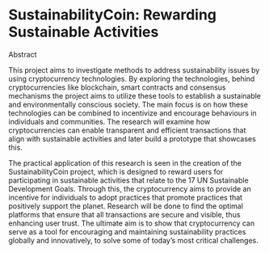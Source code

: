 
# SustainabilityCoin: Rewarding Sustainable Activities

 Abstract

This project aims to investigate methods to address sustainability issues by using cryptocurrency technologies. By exploring the technologies, behind cryptocurrencies like blockchain, smart contracts and consensus mechanisms the project aims to utilize these tools to establish a sustainable and environmentally conscious society. The main focus is on how these technologies can be combined to incentivize and encourage behaviours in individuals and communities. The research will examine how cryptocurrencies can enable transparent and efficient transactions that align with sustainable activities and later build a prototype that showcases this.

The practical application of this research is seen in the creation of the SustainabilityCoin project, which is designed to reward users for participating in sustainable activities that relate to the 17 UN Sustainable Development Goals. Through this, the cryptocurrency aims to provide an incentive for individuals to adopt practices that promote practices that positively support the planet. Research will be done to find the optimal platforms that ensure that all transactions are secure and visible, thus enhancing user trust. The ultimate aim is to show that cryptocurrency can serve as a tool for encouraging and maintaining sustainability practices globally and innovatively, to solve some of today’s most critical challenges.






